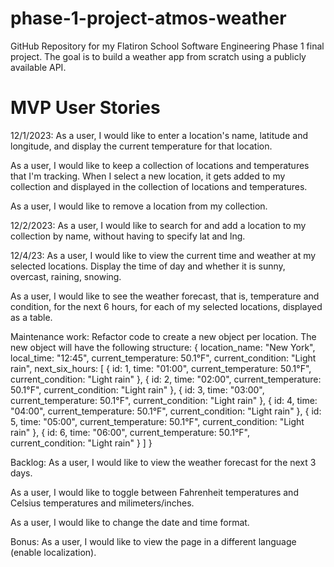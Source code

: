 # phase-1-project-atmos-weather
GitHub Repository for my Flatiron School Software Engineering Phase 1 final project. The goal is to build a weather app from scratch using a publicly available API.

# MVP User Stories

12/1/2023:
As a user, I would like to enter a location's name, latitude and longitude, and display the current temperature for that location.

As a user, I would like to keep a collection of locations and temperatures that I'm tracking. When I select a new location, it gets added to my collection and displayed in the collection of locations and temperatures.

As a user, I would like to remove a location from my collection.

12/2/2023:
As a user, I would like to search for and add a location to my collection by name, without having to specify lat and lng.

12/4/23: 
As a user, I would like to view the current time and weather at my selected locations. Display the time of day and whether it is sunny, overcast, raining, snowing.

As a user, I would like to see the weather forecast, that is, temperature and condition, for the next 6 hours, for each of my selected locations, displayed as a table.

Maintenance work: Refactor code to create a new object per location. The new object will have the following structure:
{
    location_name: "New York",
    local_time: "12:45",
    current_temperature: 50.1°F",
    current_condition: "Light rain",
    next_six_hours: [
        {
            id: 1,
            time: "01:00",
            current_temperature: 50.1°F",
            current_condition: "Light rain"
        },
        {
            id: 2,
            time: "02:00",
            current_temperature: 50.1°F",
            current_condition: "Light rain"
        },
        {
            id: 3,
            time: "03:00",
            current_temperature: 50.1°F",
            current_condition: "Light rain"
        },
        {
            id: 4,
            time: "04:00",
            current_temperature: 50.1°F",
            current_condition: "Light rain"
        },
        {
            id: 5,
            time: "05:00",
            current_temperature: 50.1°F",
            current_condition: "Light rain"
        },
        {
            id: 6,
            time: "06:00",
            current_temperature: 50.1°F",
            current_condition: "Light rain"
        }
    ]
}

Backlog:
As a user, I would like to view the weather forecast for the next 3 days. 

As a user, I would like to toggle between Fahrenheit temperatures and Celsius temperatures and milimeters/inches.

As a user, I would like to change the date and time format.

Bonus: As a user, I would like to view the page in a different language (enable localization).

